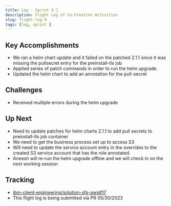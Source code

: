 ```yaml
---
title: Log - Sprint 9 🛫
description: Flight Log of Co-Creation Activities
slug: flight-log-9
tags: [log, sprint ]
---
```


## Key Accomplishments
- We ran a helm chart update and it failed on the patched 2.1.1 since it was missing the pullsecret entry for the preinstall-tls job
- Applied series of patch commands in order to run the helm upgrade.
- Updated the helm chart to add an annotation for the pull-secret

## Challenges
- Received multiple errors during the helm upgrade

## Up Next
- Need to update patches for helm charts 2.1.1 to add pull secrets to preinstall-tls job container
- We need to get the business process set up to access S3
- Will need to update the service account entry in the overrides to the created S3 service account that has the role annotated.
- Aneesh will re-run the helm upgrade offline and we will check in on the next working session

## Tracking
- [ibm-client-engineering/solution-sfg-aws#17](https://zenhub.ibm.com/workspaces/st5-action-information-center-64343620d0cfd0000f03a114/issues/ibm-client-engineering/solution-sfg-aws/17)
- This flight log is being submitted via PR 05/30/2023